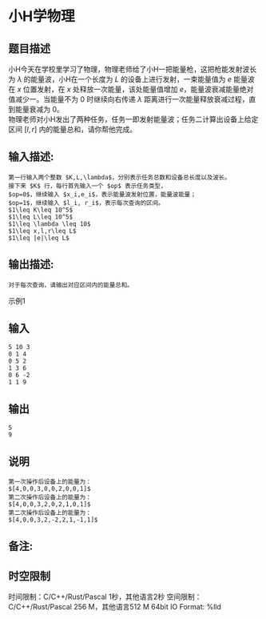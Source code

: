 # 小H学物理

## 题目描述

小H今天在学校里学习了物理，物理老师给了小H一把能量枪，这把枪能发射波长为 $\lambda$ 的能量波，小H在一个长度为 $L$ 的设备上进行发射，一束能量值为 $e$ 能量波 在 $x$ 位置发射，在 $x$ 处释放一次能量，该处能量值增加 $e$，能量波衰减能量绝对值减少一。当能量不为 0 时继续向右传递 $\lambda$ 距离进行一次能量释放衰减过程，直到能量衰减为 0。  
物理老师对小H发出了两种任务，任务一即发射能量波；任务二计算出设备上给定区间 $[l,r]$ 内的能量总和，请你帮他完成。 

## 输入描述:
    
    
    第一行输入两个整数 $K,L,\lambda$，分别表示任务总数和设备总长度以及波长。  
    接下来 $K$ 行，每行首先输入一个 $op$ 表示任务类型，  
    $op=0$，继续输入 $x_i,e_i$，表示能量波发射位置，能量波能量；  
    $op=1$，继续输入 $l_i, r_i$，表示每次查询的区间。  
    $1\leq K\leq 10^5$  
    $1\leq L\leq 10^5$  
    $1\leq \lambda \leq 10$  
    $1\leq x,l,r\leq L$  
    $1\leq |e|\leq L$

## 输出描述:
    
    
    对于每次查询，请输出对应区间内的能量总和。

示例1 

## 输入
    
    
    5 10 3
    0 1 4
    0 5 2
    1 3 6
    0 6 -2
    1 1 9

## 输出
    
    
    5
    9

## 说明
    
    
    第一次操作后设备上的能量为：  
    $[4,0,0,3,0,0,2,0,0,1]$  
    第二次操作后设备上的能量为：  
    $[4,0,0,3,2,0,2,1,0,1]$  
    第二次操作后设备上的能量为：  
    $[4,0,0,3,2,-2,2,1,-1,1]$

## 备注:



## 时空限制

时间限制：C/C++/Rust/Pascal 1秒，其他语言2秒
空间限制：C/C++/Rust/Pascal 256 M，其他语言512 M
64bit IO Format: %lld